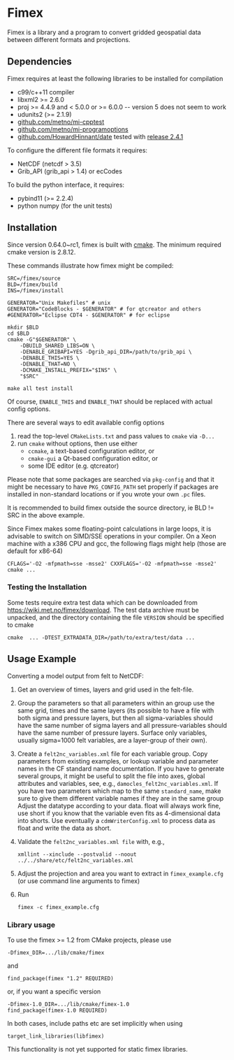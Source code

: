 # Fimex

Fimex is a library and a program to convert gridded geospatial data
between different formats and projections.


## Dependencies

Fimex requires at least the following libraries to be installed for
compilation

 * c99/c++11 compiler
 * libxml2 >= 2.6.0
 * proj >= 4.4.9 and < 5.0.0 or >= 6.0.0 -- version 5 does not seem to work
 * udunits2 (>= 2.1.9)
 * [github.com/metno/mi-cpptest](https://github.com/metno/mi-cpptest)
 * [github.com/metno/mi-programoptions](https://github.com/metno/mi-programoptions)
 * [github.com/HowardHinnant/date](https://github.com/HowardHinnant/date)
   tested with [release 2.4.1](https://github.com/HowardHinnant/date/releases/tag/v2.4.1)

To configure the different file formats it requires:

 * NetCDF (netcdf > 3.5)
 * Grib_API (grib_api > 1.4) or ecCodes

To build the python interface, it requires:

 * pybind11 (>= 2.2.4)
 * python numpy (for the unit tests)

## Installation

Since version 0.64.0~rc1, fimex is built with
[cmake](https://cmake.org/). The minimum required cmake version is
2.8.12.

These commands illustrate how fimex might be compiled:

    SRC=/fimex/source
    BLD=/fimex/build
    INS=/fimex/install
    
    GENERATOR="Unix Makefiles" # unix
    GENERATOR="CodeBlocks - $GENERATOR" # for qtcreator and others
    #GENERATOR="Eclipse CDT4 - $GENERATOR" # for eclipse
    
    mkdir $BLD
    cd $BLD
    cmake -G"$GENERATOR" \
        -DBUILD_SHARED_LIBS=ON \
        -DENABLE_GRIBAPI=YES -Dgrib_api_DIR=/path/to/grib_api \
        -DENABLE_THIS=YES \
        -DENABLE_THAT=NO \
        -DCMAKE_INSTALL_PREFIX="$INS" \
        "$SRC"
    
    make all test install

Of course, `ENABLE_THIS` and `ENABLE_THAT` should be replaced with
actual config options.

There are several ways to edit available config options

  1. read the top-level `CMakeLists.txt` and pass values to `cmake`
     via `-D...`
  2. run `cmake` without options, then use either
     * `ccmake`, a text-based configuration editor, or
     * `cmake-gui` a Qt-based configuration editor, or
     * some IDE editor (e.g. qtcreator)

Please note that some packages are searched via `pkg-config` and that
it might be necessary to have `PKG_CONFIG_PATH` set properly if
packages are installed in non-standard locations or if you wrote your
own `.pc` files.

It is recommended to build fimex outside the source directory, ie BLD
!= SRC in the above example.

Since Fimex makes some floating-point calculations in large loops, it
is advisable to switch on SIMD/SSE operations in your compiler. On a
Xeon machine with a x386 CPU and gcc, the following flags might help
(those are default for x86-64)

    CFLAGS='-O2 -mfpmath=sse -msse2' CXXFLAGS='-O2 -mfpmath=sse -msse2' cmake ...


### Testing the Installation

Some tests require extra test data which can be downloaded from
https://wiki.met.no/fimex/download. The test data archive must be
unpacked, and the directory containing the file `VERSION` should be
specified to cmake


    cmake  ... -DTEST_EXTRADATA_DIR=/path/to/extra/test/data ...


## Usage Example

Converting a model output from felt to NetCDF:

 1. Get an overview of times, layers and grid used in the felt-file.
 2. Group the parameters so that all parameters within an group use the
    same grid, times and the same layers (its possible to have a file
    with both sigma and pressure layers, but then all sigma-variables
    should have the same number of sigma layers and all pressure-variables
    should have the same number of pressure layers. Surface only variables,
    usually sigma=1000 felt variables, are a layer-group of their own).
 3. Create a `felt2nc_variables.xml` file for each variable group.
    Copy parameters from existing examples, or lookup variable and parameter
    names in the CF standard name documentation.
    If you have to generate several groups, it might be useful to
    split the file into axes, global attributes and variables, see, e.g.,
    `damocles_felt2nc_variables.xml`.
    If you have two parameters which map to the same `standard_name`, make
    sure to give them different variable names if they are in the same group
    Adjust the datatype according to your data. float will always work fine,
    use short if you know that the variable even fits as 4-dimensional data
    into shorts. Use eventually a `cdmWriterConfig.xml` to process data as float
    and write the data as short.
 4. Validate the `felt2nc_variables.xml file` with, e.g.,

        xmllint --xinclude --postvalid --noout ../../share/etc/felt2nc_variables.xml

 5. Adjust the projection and area you want to extract in `fimex_example.cfg` (or
    use command line arguments to fimex)
 6. Run

        fimex -c fimex_example.cfg


### Library usage

To use the fimex >= 1.2 from CMake projects, please use

    -Dfimex_DIR=.../lib/cmake/fimex

and

    find_package(fimex "1.2" REQUIRED)

or, if you want a specific version

    -Dfimex-1.0_DIR=.../lib/cmake/fimex-1.0
    find_package(fimex-1.0 REQUIRED)

In both cases, include paths etc are set implicitly when using

    target_link_libraries(libfimex)

This functionality is not yet supported for static fimex libraries.
